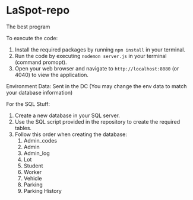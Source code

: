 # LaSpot-repo
 The best program

 
To execute the code:
1. Install the required packages by running `npm install` in your terminal.
2. Run the code by executing `nodemon server.js` in your terminal (command promopt).
3. Open your web browser and navigate to `http://localhost:8080` (or 4040) to view the application.

Environment Data:
Sent in the DC (You may change the env data to match your database information)

For the SQL Stuff:
1. Create a new database in your SQL server.
2. Use the SQL script provided in the repository to create the required tables.
3. Follow this order when creating the database:
    1. Admin_codes
    2. Admin
    3. Admin_log
    4. Lot
    5. Student
    6. Worker
    7. Vehicle
    9. Parking
    10. Parking History

    